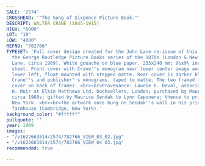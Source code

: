 ```yaml
---
SALE: '2574'
CROSSHEAD: '"The Song of Sixpence Picture Book."'
DESCRIPT: WALTER CRANE (1845-1915)
HIGH: "6000"
LOT: "10"
LOW: "4000"
REFNO: "782766"
TYPESET: 'Full cover design created for the John Lane re-issue of this title from
  the George Routledge Picture Books series of the 1870s (London & New York: John
  Lane, circa 1909). White gouache on blue paper. 235x240 mm; 9¼x9½ inches, on 10½x9¾-inch
  sheet. Front cover with Crane''s monogram near lower center image and on spine at
  lower left, float mounted with stepped matte. Rear cover is darker blue paper, with
  Crane''s and publisher''s monograms, taped to matte. The two framed together (rear
  cover on back of frame). <br><br>Provenance: Laurie E. Deval, associate of Percy
  H. Muir at Elkin Matthews Ltd. booksellers, London; purchased by Maurice Sendak,
  circa 1960s; gifted by Maurice Sendak to Lynn Caponera; thence to private collection,
  New York. <br><br>The artwork once hung on Sendak''s wall in his private retreat
  farmhouse (Cambridge, New York).'
background_color: "#ffffff"
pullquote: ''
year: 1909
images:
- "/v1622663814/2574/782766_VIEW_03_02.jpg"
- "/v1622663814/2574/782766_VIEW_04_03.jpg"
recommended: true

---
```

